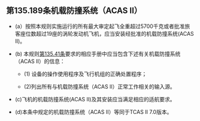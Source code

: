 ## 第135.189条机载防撞系统（ACAS II）

+ (a）按照本规则实施运行的所有最大审定起飞全重超过5700千克或者批准旅客座位数超过19座的涡轮发动机飞机，应当安装经批准的机载防撞系统(ACAS II)。

+ (b) 本规则[第135.41条](41.md)要求的相应手册中应当包含下述有关机载防撞系统（ACAS II）的信息：

	- (1) 设备的操作使用程序及飞行机组的正确处置程序； 

	- (2)列出所有与机载防撞系统（ACAS II）正常工作相关的输入源。

+ (c)飞机的机载防撞系统(ACAS II)及其安装应当满足相应的适航要求。

+ (d)本条中规定的机载防撞系统（ACAS II）等同于TCAS II 7.0版本。